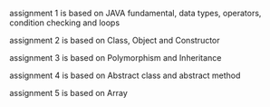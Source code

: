 assignment 1 is based on
JAVA fundamental, data types, operators, condition checking and loops

assignment 2 is based on
Class, Object and Constructor

assignment 3 is based on
Polymorphism and Inheritance

assignment 4 is based on
Abstract class and abstract method

assignment 5 is based on
Array